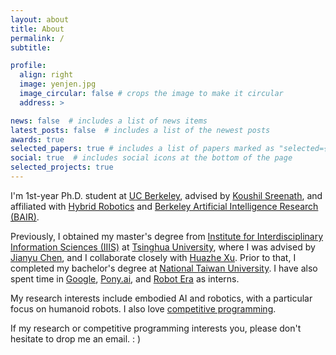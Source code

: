 ```yaml
---
layout: about
title: About
permalink: /
subtitle:

profile:
  align: right
  image: yenjen.jpg
  image_circular: false # crops the image to make it circular
  address: >

news: false  # includes a list of news items
latest_posts: false  # includes a list of the newest posts
awards: true
selected_papers: true # includes a list of papers marked as "selected={true}"
social: true  # includes social icons at the bottom of the page
selected_projects: true
---
```


I'm 1st-year Ph.D. student at [UC Berkeley](https://www.berkeley.edu), advised by [Koushil Sreenath](https://me.berkeley.edu/people/koushil-sreenath/), and affiliated with [Hybrid Robotics](http://hybrid-robotics.berkeley.edu) and [Berkeley Artificial Intelligence Research (BAIR)](https://bair.berkeley.edu). 

Previously, I obtained my master's degree from [Institute for Interdisciplinary Information Sciences (IIIS)](https://iiis.tsinghua.edu.cn/en/) at [Tsinghua University](https://www.tsinghua.edu.cn/en/), where I was advised by [Jianyu Chen](http://people.iiis.tsinghua.edu.cn/~jychen/), and I collaborate closely with [Huazhe Xu](http://hxu.rocks/). Prior to that, I completed my bachelor's degree at [National Taiwan University](https://www.ntu.edu.tw/english/). I have also spent time in [Google](https://www.google.com), [Pony.ai](https://www.pony.ai), and [Robot Era](https://x.com/roboterax) as interns.

My research interests include embodied AI and robotics, with a particular focus on humanoid robots. I also love [competitive programming](https://en.wikipedia.org/wiki/Competitive_programming).

If my research or competitive programming interests you, please don't hesitate to drop me an email. : )
